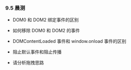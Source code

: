 ### 9.5 晨测

- DOM0 和 DOM2 绑定事件的区别

- 如何移除 DOM0 和 DOM2 的事件

- DOMContentLoaded 事件和 window.onload 事件的区别

- 阻止默认事件和阻止传播

- 请分析拖拽思路

